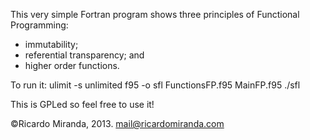This very simple Fortran program shows three principles of Functional Programming:
 - immutability;
 - referential transparency; and
 - higher order functions.

To run it:
ulimit -s unlimited
f95 -o sfl FunctionsFP.f95 MainFP.f95
./sfl

This is GPLed so feel free to use it!

©Ricardo Miranda, 2013.
mail@ricardomiranda.com



